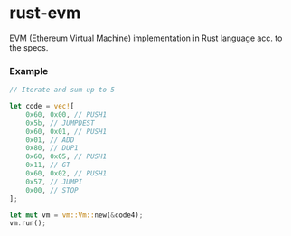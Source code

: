 # rust-evm

EVM (Ethereum Virtual Machine) implementation in Rust language acc. to the specs.

### Example
```rust
// Iterate and sum up to 5

let code = vec![
    0x60, 0x00, // PUSH1
    0x5b, // JUMPDEST
    0x60, 0x01, // PUSH1
    0x01, // ADD
    0x80, // DUP1
    0x60, 0x05, // PUSH1
    0x11, // GT
    0x60, 0x02, // PUSH1
    0x57, // JUMPI
    0x00, // STOP
];

let mut vm = vm::Vm::new(&code4);
vm.run();
```